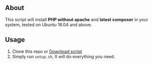 ## About
This script will install **PHP without apache** and **latest composer** in your system, tested on Ubuntu 16.04 and above.

## Usage
1. Clone this repo or [Download script](https://raw.githubusercontent.com/zxp86021/php-setup/master/setup.sh)
2. Simply run `setup.sh`, It will do everything you need.
